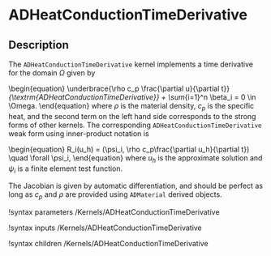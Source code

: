 # ADHeatConductionTimeDerivative

## Description

The `ADHeatConductionTimeDerivative` kernel implements a time derivative for the domain $\Omega$ given by

\begin{equation}
\underbrace{\rho c_p \frac{\partial u}{\partial t}}_{\textrm{ADHeatConductionTimeDerivative}} +
\sum_{i=1}^n \beta_i = 0 \in \Omega.
\end{equation}
where $\rho$ is the material density, $c_p$ is the specific heat, and the second term on the left hand side corresponds to the strong forms of
other kernels. The corresponding `ADHeatConductionTimeDerivative` weak form using inner-product notation is

\begin{equation}
R_i(u_h) = (\psi_i, \rho c_p\frac{\partial u_h}{\partial t}) \quad \forall \psi_i,
\end{equation}
where $u_h$ is the approximate solution and $\psi_i$ is a finite element test function.

The Jacobian is given by automatic differentiation, and should be perfect as long as $c_p$ and $\rho$
are provided using `ADMaterial` derived objects.

!syntax parameters /Kernels/ADHeatConductionTimeDerivative

!syntax inputs /Kernels/ADHeatConductionTimeDerivative

!syntax children /Kernels/ADHeatConductionTimeDerivative
